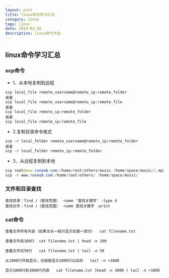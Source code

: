 ```yaml
---
layout: post
title: linux命令学习汇总
category: linux
tags: linux
date: 2019-03-26
description: linux命令大全
---
```


## linux命令学习汇总

### scp命令

* 1、从本地复制到远程
```
scp local_file remote_username@remote_ip:remote_folder 
或者 
scp local_file remote_username@remote_ip:remote_file 
或者 
scp local_file remote_ip:remote_folder 
或者 
scp local_file remote_ip:remote_file
```

* 2.复制目录命令格式
```
scp -r local_folder remote_username@remote_ip:remote_folder 
或者 
scp -r local_folder remote_ip:remote_folder 
```

* 3、从远程复制到本地
```java
scp root@www.runoob.com:/home/root/others/music /home/space/music/1.mp3 
scp -r www.runoob.com:/home/root/others/ /home/space/music/
```

### 文件和目录查找

```
查找目录：find /（查找范围） -name '查找关键字' -type d
查找文件：find /（查找范围） -name 查找关键字 -print

```
### cat命令
```
查看文件所有内容（如果太长一般只显示后面一部分）  cat filename.txt

查看文件前100行  cat filename.txt | head -n 100

查看文件后50行   cat filename.txt | tail -n 50

从1000行开始显示，也就是显示1000行以后的   tail -n +1000

显示1000行到3000行内容   cat filename.txt |head -n 3000 | tail -n +1000
```